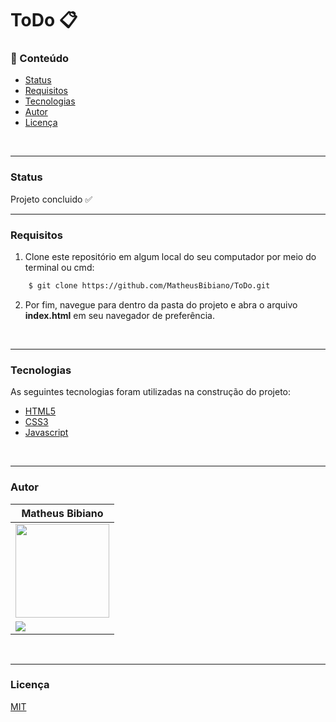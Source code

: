 # ToDo 📋

### 📌 Conteúdo

* [Status](#status)
* [Requisitos](#requisitos)
* [Tecnologias](#tecnologias)
* [Autor](#autor)
* [Licença](#licença)
<br/>

---

### Status

Projeto concluido ✅
<br/>

---

### Requisitos

1. Clone este repositório em algum local do seu computador
por meio do terminal ou cmd:

```bash
    $ git clone https://github.com/MatheusBibiano/ToDo.git
```

2. Por fim, navegue para dentro da pasta do projeto e abra o arquivo **index.html** em seu navegador de preferência.
<br/>

---

### Tecnologias

As seguintes tecnologias foram utilizadas na construção do projeto:

- [HTML5](https://developer.mozilla.org/docs/Web/HTML)
- [CSS3](https://developer.mozilla.org/docs/Web/CSS)
- [Javascript](https://developer.mozilla.org/docs/Web/JavaScript)
<br/>

---

### Autor
| Matheus Bibiano                                       |
|-------------------------------------------------------|
| <img src="https://github.com/MatheusBibiano.png" width="150" height="150">|
| [<img src="https://img.shields.io/badge/linkedin-%230077B5.svg?&style=for-the-badge&logo=linkedin&logoColor=white" />](https://www.linkedin.com/in/matheus-bibiano-alves)|
<br/>

---

### Licença

[MIT](https://choosealicense.com/licenses/mit/)

